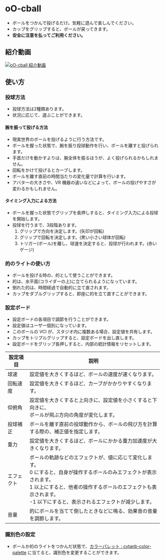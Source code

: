 # oO-cball

- ボールをつかんで投げるだけ。気軽に遊んで楽しんでください。
- カップをグリップすると、ボールが戻ってきます。
- **安全に注意を払ってご利用ください。**

## 紹介動画
[![oO-cball 紹介動画](https://img.youtube.com/vi/R6Cl1bQAUqQ/0.jpg)](https://www.youtube.com/watch?v=R6Cl1bQAUqQ)

## 使い方

### 投球方法

- 投球方法は2種類あります。
- 状況に応じて、選ぶことができます。

#### 腕を振って投げる方法

- 現実世界のボールを投げるように行う方法です。
- ボールを握った状態で、腕を振り投球動作を行い、ボールを離すと投げられます。
- 手首だけを動かすよりは、腕全体を振るほうが、よく投げられるかもしれません。
- 回転をかけて投げるとカーブします。
- ボールを離す直前の時間当たりの変化量で計算を行います。
- アバターの大きさや、VR 機器の違いなどによって、ボールの投げやすさが変わるかもしれません。

#### タイミング入力による方法

- ボールを握った状態でグリップを長押しすると、タイミング入力による投球を開始します。
- 投球を行うまで、3段階あります。
    1. グリップで方向を決定します。(矢印が回転)
    2. グリップで回転を決定します。(黒い小さい球体が回転)
    3. トリガー(ボール)を離し、球速を決定すると、投球が行われます。(赤いゲージ)

### 的のライトの使い方

- ボールを投げる時の、的として使うことができます。
- 的は、水平面(コライダーの上)に立てられるようになっています。
- 倒れた的は、時間経過で自動的に立て直されます。
- カップをダブルグリップすると、即座に的を立て直すことができます。

### 設定ボード

- 設定ボードの各項目で調節を行うことができます。
- 設定値はユーザー個別になっています。
- このボールの VCI が、スタジオ内に複数ある場合、設定値を共有します。
- カップをトリプルグリップすると、設定ボードを出し直します。
- 設定ボードをグリップ長押しすると、内部の統計情報をリセットします。

| 設定項目 | 説明 |
|----|----|
|球速|設定値を大きくするほど、ボールの速度が速くなります。|
|回転速度|設定値を大きくするほど、カーブがかかりやすくなります。|
|仰俯角|設定値を大きくすると上向きに、設定値を小さくすると下向きに、<br>ボールが飛ぶ方向の角度が変化します。|
|投球補正|ボールを離す直前の投球動作から、ボールの飛び方を計算する際の、補正値を指定します。|
|重力|設定値を大きくするほど、ボールにかかる重力加速度が大きくなります。|
|エフェクト|ボールの軌跡などのエフェクトが、値に応じて変化します。<br>0 にすると、自身が操作するボールのみエフェクトが表示されます。<br>1 以上にすると、他者の操作するボールのエフェクトも表示されます。<br>-1 以下にすると、表示されるエフェクトが減少します。|
|音量|的にボールを当てて倒したときなどに鳴る、効果音の音量を調節します。|

### 識別色の設定

- ボールか的のライトをつかんだ状態で、[カラーパレット : cytanb-color-palette](https://seed.online/items/d0ae0f3c831715b712d8d750c9c4b0488d7d5c2e1fed864be8e121ad76579ffe) に当てると、識別色を変更することができます。
